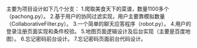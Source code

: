 ﻿主要为项目设计如下几个分支：
	1.爬取美食天下的菜谱，数量1100多个（pachong.py）。
	2.基于用户的协同过滤实现，用户主要靠模拟数量（CollaborativeFilter.py）。
	3.一个简单的聊天应答程序（robot.py）。
	4.用户的登录注册页面实现和条件校验。
	5.地图页面逻辑设计及后台实现（主要是百度地图）。
	6.忘记密码前台设计。
	7.忘记密码页面前台代码设计。